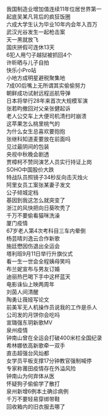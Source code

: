 我国制造业增加值连续11年位居世界第一  
起底吴某凡背后的疯狂饭圈  
六成大学生认为毕业10年内会年入百万  
武汉光谷发生一起枪击案  
天一黑就放飞  
国庆拼假可连休13天  
6犯人用勺子越狱被抓回4个  
许昕晒与儿子自拍  
快乐小Pro站  
小地方成明星避税聚集地  
7成00后嘴上无所谓其实偷偷努力  
朝鲜成功试射远程巡航导弹  
日本将举行28年来首次大规模军演  
张若昀撤回对父亲张健起诉  
老人公交车上大便司机清扫时崩溃  
这苹果怎么桃里桃气的  
为什么女生总喜欢要抱抱  
张继科知道麦要放在前面吗  
见过最阴间的包装  
央视中秋晚会剧透  
贾樟柯不赞同演艺人员实行持证上岗  
SOHO中国股价大跌  
特战队员照镜子34秒反向击灭烛火  
阿里女员工案张某妻子发文  
公子倾城定档  
基因到我这怎么就突变了  
浙江的风快把向日葵吹秃了  
千万不要偷看猫咪洗澡  
厦门疫情  
67岁老人第4次考科目三车内晕倒  
杨芸晴刘逸云合作新歌  
施廷懋因伤退出全运会  
塔利班9月11日举行升旗仪式  
看一生一世会全程姨母笑吗  
布兰妮宣布与男友订婚  
迪丽热巴喝下手中这杯蓝天  
电影诛仙上映两周年  
刘茵人间清醒  
陶勇让薇娅写论文  
前美军无人机操作员说我的工作是杀人  
公司发的月饼你会吃吗  
宣璐强东玥新歌MV  
泉州疫情  
钟南山曾在全运会打破400米栏全国纪录  
希林娜依高新歌牵一双手  
直击超强台风灿都  
女学员平板支撑17分钟教官强制喊停  
专家称莆田疫情存在外溢风险  
钟南山为何弃体从医  
怀疑狗子偷偷学了散打  
泉州新增6例本土确诊病例  
千万不要轻易穿绑带鞋  
回收箱内的旧衣服去哪了  
